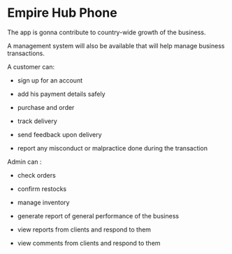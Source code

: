 # Empire Hub Phone

The app is gonna contribute to country-wide growth of the business. 

A management system will also be available that will help manage business transactions. 

A customer can: 

- sign up for an account

- add his payment details safely

- purchase and order

- track delivery

- send feedback upon delivery

- report any misconduct or malpractice done during the transaction


Admin can :

- check orders

- confirm restocks

- manage inventory

- generate report of general performance of the business

- view reports from clients and respond to them

- view comments from clients and respond to them

